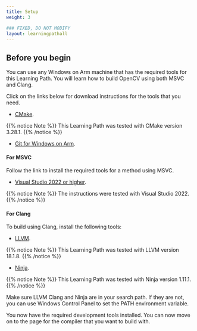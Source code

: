 ```yaml
---
title: Setup
weight: 3

### FIXED, DO NOT MODIFY
layout: learningpathall
---
```

## Before you begin

You can use any Windows on Arm machine that has the required tools for this Learning Path. You will learn how to build OpenCV using both MSVC and Clang. 

Click on the links below for download instructions for the tools that you need.

* [CMake](/install-guides/cmake).

{{% notice Note %}}
This Learning Path was tested with CMake version 3.28.1.
{{% /notice %}}

* [Git for Windows on Arm](/install-guides/git-woa).

#### For MSVC

Follow the link to install the required tools for a method using MSVC.

* [Visual Studio 2022 or higher](/install-guides/vs-woa). 

{{% notice Note %}}
The instructions were tested with Visual Studio 2022.
{{% /notice %}}

#### For Clang

To build using Clang, install the following tools:

* [LLVM](/install-guides/llvm-woa/).

{{% notice Note %}}
This Learning Path was tested with LLVM version 18.1.8.
{{% /notice %}}

* [Ninja]( https://github.com/ninja-build/ninja/releases).

{{% notice Note %}}
This Learning Path was tested with Ninja version 1.11.1.
{{% /notice %}}

Make sure LLVM Clang and Ninja are in your search path. If they are not, you can use Windows Control Panel to set the PATH environment variable.

You now have the required development tools installed. You can now move on to the page for the compiler that you want to build with.